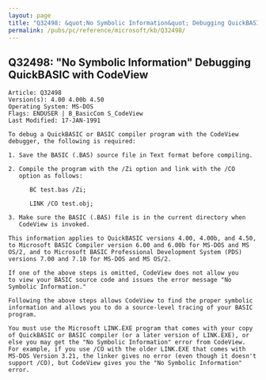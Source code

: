 ```yaml
---
layout: page
title: "Q32498: &quot;No Symbolic Information&quot; Debugging QuickBASIC with CodeView"
permalink: /pubs/pc/reference/microsoft/kb/Q32498/
---
```


## Q32498: &quot;No Symbolic Information&quot; Debugging QuickBASIC with CodeView

	Article: Q32498
	Version(s): 4.00 4.00b 4.50
	Operating System: MS-DOS
	Flags: ENDUSER | B_BasicCom S_CodeView
	Last Modified: 17-JAN-1991
	
	To debug a QuickBASIC or BASIC compiler program with the CodeView
	debugger, the following is required:
	
	1. Save the BASIC (.BAS) source file in Text format before compiling.
	
	2. Compile the program with the /Zi option and link with the /CO
	   option as follows:
	
	      BC test.bas /Zi;
	
	      LINK /CO test.obj;
	
	3. Make sure the BASIC (.BAS) file is in the current directory when
	   CodeView is invoked.
	
	This information applies to QuickBASIC versions 4.00, 4.00b, and 4.50,
	to Microsoft BASIC Compiler version 6.00 and 6.00b for MS-DOS and MS
	OS/2, and to Microsoft BASIC Professional Development System (PDS)
	versions 7.00 and 7.10 for MS-DOS and MS OS/2.
	
	If one of the above steps is omitted, CodeView does not allow you
	to view your BASIC source code and issues the error message "No
	Symbolic Information."
	
	Following the above steps allows CodeView to find the proper symbolic
	information and allows you to do a source-level tracing of your BASIC
	program.
	
	You must use the Microsoft LINK.EXE program that comes with your copy
	of QuickBASIC or BASIC compiler (or a later version of LINK.EXE), or
	else you may get the "No Symbolic Information" error from CodeView.
	For example, if you use /CO with the older LINK.EXE that comes with
	MS-DOS Version 3.21, the linker gives no error (even though it doesn't
	support /CO), but CodeView gives you the "No Symbolic Information"
	error.
